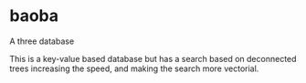 # baoba
A three database

This is a key-value based database but has a search based on deconnected trees increasing the speed, and making the search more vectorial.
